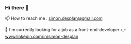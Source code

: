 ### Hi there 👋


📫 How to reach me : simon.desplan@gmail.com 

💼 I'm currently looking for a job as a front-end-developer 👉 www.linkedin.com/in/simon-desplan

<!--
**simonde24/simonde24** is a ✨ _special_ ✨ repository because its `README.md` (this file) appears on your GitHub profile.

Here are some ideas to get you started:

- 🔭 I’m currently working on ...
- 🌱 I’m currently learning ...
- 👯 I’m looking to collaborate on ...
- 🤔 I’m looking for help with ...
- 💬 Ask me about ...
- 📫 How to reach me: simon.desplan@gmail.com
- 😄 Pronouns: ...
- ⚡ Fun fact: ...
-->
